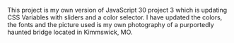 This project is my own version of JavaScript 30 project 3 which is updating CSS Variables with sliders and a color selector. I have updated the colors, the fonts and the picture used is my own photography of a purportedly haunted bridge located in Kimmswick, MO.

